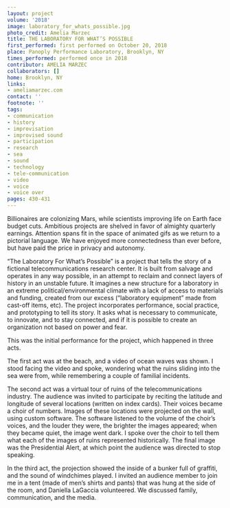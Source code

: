 ```yaml
---
layout: project
volume: '2018'
image: laboratory_for_whats_possible.jpg
photo_credit: Amelia Marzec
title: THE LABORATORY FOR WHAT’S POSSIBLE
first_performed: first performed on October 20, 2018
place: Panoply Performance Laboratory, Brooklyn, NY
times_performed: performed once in 2018
contributor: AMELIA MARZEC
collaborators: []
home: Brooklyn, NY
links:
- ameliamarzec.com
contact: ''
footnote: ''
tags:
- communication
- history
- improvisation
- improvised sound
- participation
- research
- sea
- sound
- technology
- tele-communication
- video
- voice
- voice over
pages: 430-431
---
```




Billionaires are colonizing Mars, while scientists improving life on Earth face budget cuts. Ambitious projects are shelved in favor of almighty quarterly earnings. Attention spans fit in the space of animated gifs as we return to a pictorial language. We have enjoyed more connectedness than ever before, but have paid the price in privacy and autonomy.

“The Laboratory For What’s Possible” is a project that tells the story of a fictional telecommunications research center. It is built from salvage and operates in any way possible, in an attempt to reclaim and connect layers of history in an unstable future. It imagines a new structure for a laboratory in an extreme political/environmental climate with a lack of access to materials and funding, created from our excess (“laboratory equipment” made from cast-off items, etc). The project incorporates performance, social practice, and prototyping to tell its story. It asks what is necessary to communicate, to innovate, and to stay connected, and if it is possible to create an organization not based on power and fear.

This was the initial performance for the project, which happened in three acts.

The first act was at the beach, and a video of ocean waves was shown. I stood facing the video and spoke, wondering what the ruins sliding into the sea were from, while remembering a couple of familial incidents.

The second act was a virtual tour of ruins of the telecommunications industry. The audience was invited to participate by reciting the latitude and longitude of several locations (written on index cards). Their voices became a choir of numbers. Images of these locations were projected on the wall, using custom software. The software listened to the volume of the choir’s voices, and the louder they were, the brighter the images appeared; when they became quiet, the image went dark. I spoke over the choir to tell them what each of the images of ruins represented historically. The final image was the Presidential Alert, at which point the audience was directed to stop speaking.

In the third act, the projection showed the inside of a bunker full of graffiti, and the sound of windchimes played. I invited an audience member to join me in a tent (made of men’s shirts and pants) that was hung at the side of the room, and Daniella LaGaccia volunteered. We discussed family, communication, and the media.
